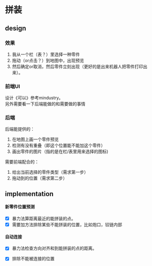 # 拼装

## design
### 效果
1. 我从一个栏（表？）里选择一种零件  
2. 拖动（or点击？）到地图中，出现预览
3. 然后确定or取消，然后零件立刻出现（更好的是出来机器人把零件打印出来）。
### 前端UI 
设计《可以》参考mindustry。  
另外需要看一下后端能做的和需要做的事情
### 后端
后端能提供的：  
1. 在地图上画一个零件预览
2. 检测有没有重叠（即这个位置能不能加这个零件）
3. 画出零件的图片（指的是在栏/表里用来选择的图标)  

需要前端配合的： 
1. 给出当前选择的零件类型（需求第一步）
2. 拖动到的位置（需求第二步）
## implementation
#### 新零件位置预测
* [x] 暴力法算距离最近的能拼装的点。  
* [x] 需要加方法排除某些不能拼装的位置，比如炮口，铰链内部
#### 自动连接
* [x] 暴力法检查方向对齐和到能拼装的点的距离。
* [x] 排除不能被连接的位置

